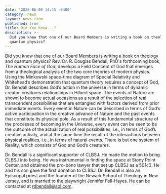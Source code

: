 ```yaml
---
date: '2020-06-09 14:45 -0400'
category: news
layout: news-item
published: true
title: Did You Know...?
description: >-
  Did you know that one of our Board Members is writing a book on theology and
  quantum physics?
---
```

Did you know that one of our Board Members is writing a book on theology
and quantum physics? Rev. Dr. R. Douglas Bendall, PhD's forthcoming
book, _The Human Face of God_, develops a Field Concept of God that
emerges from a theological analysis of the two core theories of modern
physics. Using the Minkowski space-time diagram of Special Relativity
and Whitehead’s demonstration that quantum theory requires a concept of
God, Dr. Bendall describes God’s action in the universe in terms of
dynamic creator-creatures relationships in Hilbert space. The events of
Nature are shown to become actual occasions as a result of the selection
of real transcendent possibilities that are entangled with factors
derived from prior immediate events. Every event in Nature can be
described in terms of God’s active participation in the creative advance
of Nature and the past events that constitute its physical pole. As a
result of this fundamental structure of the processes of becoming in the
Universe, every event can be seen to be the outcome of the actualization
of real possibilities, i.e., in terms of God’s creative activity, and at
the same time the result of the interactions between physical realities,
i.e., in terms of natural events. There is but one system of Reality,
which consists of God and God’s creatures.

Dr. Bendall is a significant supporter of CLBSJ. He made the motion to
bring CLBSJ into being. He was instrumental in finding the space at
Stony Point Center, and obtained the pro-bono lawyer that set up CLBSJ
as a 501c3. He and his son gave the first donation to CLBSJ. Dr. Bendall
is also an Episcopal priest and the founder of the Newark School of
Theology in New Jersey, and is married to the playwright Jennifer
Fell-Hayes. He can be contacted at [rdbendall@aol.com](mailto:rdbendall@aol.com).

